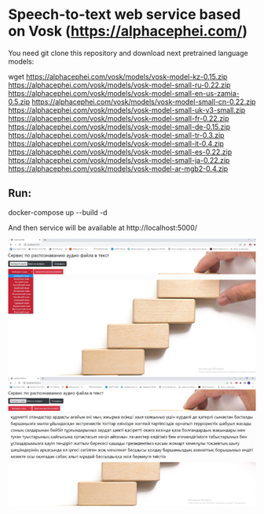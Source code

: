 # Speech-to-text web service based on Vosk (https://alphacephei.com/)

You need git clone this repository and download next pretrained language models:

wget https://alphacephei.com/vosk/models/vosk-model-kz-0.15.zip https://alphacephei.com/vosk/models/vosk-model-small-ru-0.22.zip https://alphacephei.com/vosk/models/vosk-model-small-en-us-zamia-0.5.zip https://alphacephei.com/vosk/models/vosk-model-small-cn-0.22.zip https://alphacephei.com/vosk/models/vosk-model-small-uk-v3-small.zip https://alphacephei.com/vosk/models/vosk-model-small-fr-0.22.zip https://alphacephei.com/vosk/models/vosk-model-small-de-0.15.zip https://alphacephei.com/vosk/models/vosk-model-small-tr-0.3.zip https://alphacephei.com/vosk/models/vosk-model-small-it-0.4.zip  https://alphacephei.com/vosk/models/vosk-model-small-es-0.22.zip https://alphacephei.com/vosk/models/vosk-model-small-ja-0.22.zip https://alphacephei.com/vosk/models/vosk-model-ar-mgb2-0.4.zip

## Run:
docker-compose up --build -d

And then service will be available at
http://localhost:5000/

![Image alt](https://github.com/shaimarus/web_stt/blob/main/pict1.jpg)
![Image alt](https://github.com/shaimarus/web_stt/blob/main/pict2.jpg)

